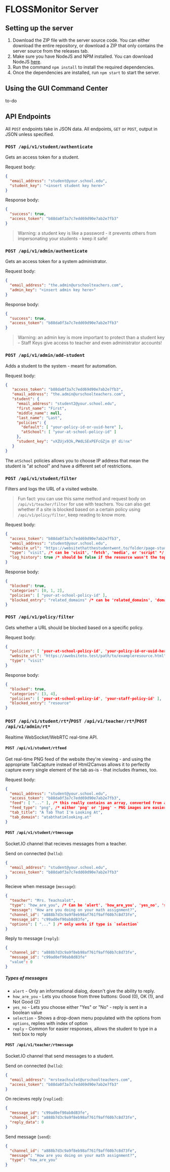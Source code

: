 # FLOSSMonitor Server

## Setting up the server
1. Download the ZIP file with the server source code. You can either download the entire repository, or download a ZIP that only contains the server source from the releases tab.
2. Make sure you have NodeJS and NPM installed. You can download NodeJS [here](https://nodejs.org/).
3. Run the command `npm install` to install the required dependencies.
4. Once the dependencies are installed, run `npm start` to start the server.

## Using the GUI Command Center
to-do

## API Endpoints
All `POST` endpoints take in JSON data. All endpoints, `GET` or `POST`, output in JSON unless specified.

### `POST /api/v1/student/authenticate`
Gets an access token for a student.

Request body:
```json
{
  "email_address": "student@your.school.edu",
  "student_key": "<insert student key here>"
}
```

Response body:
```json
{
  "success": true,
  "access_token": "b88da0f3a7c7edd69d90e7ab2e7fb3"
}
```

> Warning: a student key is like a password - it prevents others from impersonating your students - keep it safe!

### `POST /api/v1/admin/authenticate`
Gets an access token for a system administrator.

Request body:
```json
{
  "email_address": "the.admin@urschoolteachers.com",
  "admin_key": "<insert admin key here>"
}
```

Response body:
```json
{
  "success": true,
  "access_token": "b88da0f3a7c7edd69d90e7ab2e7fb3"
}
```

> Warning: an admin key is more important to protect than a student key - Staff Keys give access to teacher and even administrator accounts!

### `POST /api/v1/admin/add-student`
Adds a student to the system - meant for automation.

Request body:
```json
{
   "access_token": "b88da0f3a7c7edd69d90e7ab2e7fb3",
   "email_address": "the.admin@urschoolteachers.com",
   "student": {
     "email_address": "student2@your.school.edu",
     "first_name": "First",
     "middle_name": null,
     "last_name": "Last",
     "policies": {
       "default": [ "your-policy-id-or-uuid-here" ],
       "atSchool": [ "your-at-school-policy-id" ]
     },
     "student_key": "vXZUjx93k,PWdLSExPEFcGZjm @? di!nx"
   }
}
```

The `atSchool` policies allows you to choose IP address that mean the student is "at school" and have a different set of restrictions.

### `POST /api/v1/student/filter`
Filters and logs the URL of a visited website.
> Fun fact: you can use this same method and request body on `/api/v1/teacher/filter` for use with teachers.
> You can also get whether if a site is blocked based on a certain policy using `/api/v1/policy/filter`, keep reading to know more.

Request body:
```json
{
  "access_token": "b88da0f3a7c7edd69d90e7ab2e7fb3",
  "email_address": "student@your.school.edu",
  "website_url": "https://websitethatthestudentwent.to/folder/page-student-was-looking-at.html?scrollToSection=1",
  "type": "visit", /* can be 'visit', 'fetch', 'media', or 'script' */
  "log_history": true /* should be false if the resource wasn't the top-level page */
}
```

Response body:
```json
{
  "blocked": true,
  "categories": [0, 1, 2],
  "policies": [ "your-at-school-policy-id" ],
  "blocked_entry": "related_domains" /* can be 'related_domains', 'domain', 'resource', or 'search_query'
}
```

### `POST /api/v1/policy/filter`
Gets whether a URL should be blocked based on a specific policy.

Request body:
```json
{
  "policies": [ 'your-at-school-policy-id', 'your-policy-id-or-uuid-here', 'your-staff-policy-id' ],
  "website_url": "https://awebsiteto.test/path/to/exampleresource.html",
  "type": "visit"
}
```

Response body:
```json
{
  "blocked": true,
  "categories": [3, 4],
  "policies": [ 'your-at-school-policy-id', 'your-staff-policy-id' ],
  "blocked_entry": "resource"
}
```

### `POST /api/v1/student/rt*`/`POST /api/v1/teacher/rt*`/`POST /api/v1/admin/rt*`
Realtime WebSocket/WebRTC real-time API.

#### `POST /api/v1/student/rtfeed`
Get real-time PNG feed of the website they're viewing - and using the appropriate TabCapture instead of Html2Canvas allows it to perfectly capture every single element of the tab as-is - that includes iframes, too.

Request body:
```json
{
  "email_address": "student@your.school.edu",
  "access_token": "b88da0f3a7c7edd69d90e7ab2e7fb3",
  "feed": [ "..." ], /* this really contains an array, converted from a Uint8Array containing image data */
  "feed_type": "png", /* either 'png' or 'jpeg' - PNG images are easier for the server */
  "tab_title": "A Tab That I'm Looking At",
  "tab_domain": "atabthatimlooking.at"
}
```

#### `POST /api/v1/student/rtmessage`
Socket.IO channel that recieves messages from a teacher.

Send on connected (`hello`):
```json
{
  "email_address": "student@your.school.edu",
  "access_token": "b88da0f3a7c7edd69d90e7ab2e7fb3"
}
```

Recieve when message (`message`):
```json
{
  "teacher": "Mrs. Teachsalot",
  "type": "how_are_you", /* Can be 'alert', 'how_are_you', 'yes_no', 'selection', or 'reply'
  "message": "How are you doing on your math assignment?",
  "channel_id": "a888b7d3c9a9f8eb98af761f9aff60b7c8d73fe",
  "message_id": "c99ad0ef90ab8d83fe",
  "options": [ "..." ] /* only works if type is `selection`
}
```

Reply to message (`reply`):
```json
{
  "channel_id": "a888b7d3c9a9f8eb98af761f9aff60b7c8d73fe",
  "message_id": "c99ad0ef90ab8d83fe"
  "value": 0
}
```

##### Types of messages
* `alert` - Only an informational dialog, doesn't give the ability to reply.
* `how_are_you` - Lets you choose from three buttons: Good (0), OK (1), and Not Good (2)
* `yes_no` - Lets you choose either "Yes" or "No" - reply is sent in a boolean value
* `selection` - Shows a drop-down menu populated with the options from `options`, replies with index of option
* `reply` - Common for easier responses, allows the student to type in a text box to reply

#### `POST /api/v1/teacher/rtmessage`
Socket.IO channel that send messages to a student.

Send on connected (`hello`):
```json
{
  "email_address": "mrsteachsalot@urschoolteachers.com",
  "access_token": "b88da0f3a7c7edd69d90e7ab2e7fb3"
}
```

On recieves reply (`replied`):
```json
{
  "message_id": "c99ad0ef90ab8d83fe",
  "channel_id": "a888b7d3c9a9f8eb98af761f9aff60b7c8d73fe",
  "reply_data": 0
}
```

Send message (`send`):
```json
{
  "channel_id": "a888b7d3c9a9f8eb98af761f9aff60b7c8d73fe",
  "message": "How are you doing on your math assignment?",
  "type": "how_are_you"
}
```

